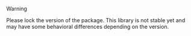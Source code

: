 > [!WARNING]
> Please lock the version of the package. This library is not stable yet and may have some behavioral differences depending on the version.